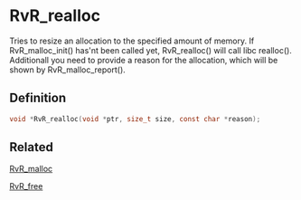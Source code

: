 # RvR_realloc

Tries to resize an allocation to the specified amount of memory. If RvR_malloc_init() has'nt been called yet, RvR_realloc() will call libc realloc(). Additionall you need to provide a reason for the allocation, which will be shown by RvR_malloc_report().

## Definition

```c
void *RvR_realloc(void *ptr, size_t size, const char *reason);
```

## Related

[RvR_malloc](/rvr/rvr/malloc)

[RvR_free](/rvr/rvr/free)
